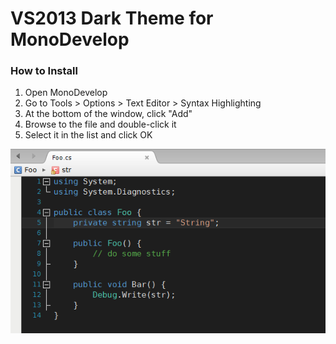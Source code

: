 # VS2013 Dark Theme for MonoDevelop
### How to Install
1. Open MonoDevelop
2. Go to Tools > Options > Text Editor > Syntax Highlighting
3. At the bottom of the window, click "Add"
4. Browse to the file and double-click it
5. Select it in the list and click OK

![Preview](./preview.png)